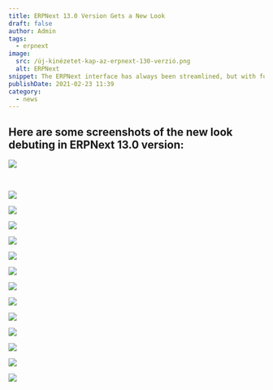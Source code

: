 ```yaml
---
title: ERPNext 13.0 Version Gets a New Look
draft: false
author: Admin
tags:
  - erpnext
image:
  src: /új-kinézetet-kap-az-erpnext-130-verzió.png
  alt: ERPNext
snippet: The ERPNext interface has always been streamlined, but with further simplification, it can now be considered beautiful as well. Of course, beauty is subjective, but everyone can decide for themselves based on the images.
publishDate: 2021-02-23 11:39
category:
  - news
---
```


<div class="ql-editor read-mode"><h2>Here are some screenshots of the new look debuting in ERPNext 13.0 version:</h2><p><img src="/images/új-kinézetet-kap-az-erpnext-130-verzió.png"></p><p><br></p><p><img src="/images/n8poozx.jpe"></p><p><img src="/images/rQEumsm.png"></p><p><img src="/images/Nkig4kq.png"></p><p><img src="/images/9zMH400.png"></p><p><img src="/images/FP2Awuh.png"></p><p><img src="/images/8UaySeQ.png"></p><p><img src="/images/6DHDi62.png"></p><p><img src="/images/Bh9PiHf.png"></p><p><img src="/images/TAabxTX.png"></p><p><img src="/images/akFwxF8.png"></p><p><img src="/images/UP26jaZ.png"></p><p><img src="/images/jtZR6dX.png"></p><p><img src="/images/h0gJyi2.png"></p></div>
